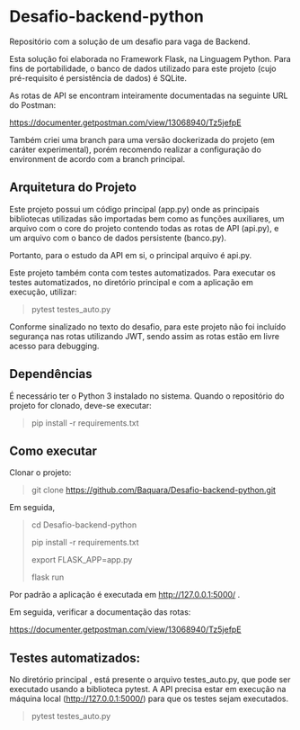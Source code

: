 # Desafio-backend-python

Repositório com a solução de um desafio para vaga de Backend.

Esta solução foi elaborada no Framework Flask, na Linguagem Python. Para fins de portabilidade, o banco de dados utilizado para este projeto (cujo pré-requisito é persistência de dados) é SQLite.

As rotas de API se encontram inteiramente documentadas na seguinte URL do Postman:

https://documenter.getpostman.com/view/13068940/Tz5jefpE


Também criei uma branch para uma versão dockerizada do projeto (em caráter experimental), porém recomendo realizar a configuração do environment de acordo com a branch principal.


## Arquitetura do Projeto

Este projeto possui um código principal (app.py) onde as principais bibliotecas utilizadas são importadas bem como as funções auxiliares, um arquivo com o core do projeto contendo todas as rotas de API (api.py), e um arquivo com o banco de dados persistente (banco.py).

Portanto, para o estudo da API em si, o principal arquivo é api.py.

Este projeto também conta com testes automatizados. Para executar os testes automatizados, no diretório principal e com a aplicação em execução, utilizar:

>pytest testes_auto.py

Conforme sinalizado no texto do desafio, para este projeto não foi incluído segurança nas rotas utilizando JWT, sendo assim as rotas estão em livre acesso para debugging.

## Dependências

É necessário ter o Python 3 instalado no sistema. Quando o repositório do projeto for clonado, deve-se executar:

>pip install -r requirements.txt

## Como executar

Clonar o projeto:

>git clone https://github.com/Baquara/Desafio-backend-python.git

Em seguida,

>cd Desafio-backend-python
>
>pip install -r requirements.txt
>
>export FLASK_APP=app.py
>
>flask run

Por padrão a aplicação é executada em http://127.0.0.1:5000/ .

Em seguida, verificar a documentação das rotas:

https://documenter.getpostman.com/view/13068940/Tz5jefpE


## Testes automatizados:

No diretório principal , está presente o arquivo testes_auto.py, que pode ser executado usando a biblioteca pytest. A API precisa estar em execução na máquina local (http://127.0.0.1:5000/) para que os testes sejam executados. 

>pytest testes_auto.py



